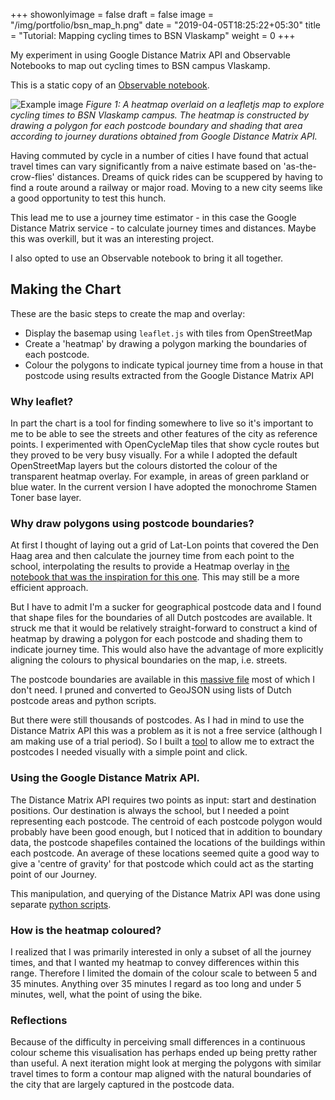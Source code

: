+++
showonlyimage = false
draft = false
image = "/img/portfolio/bsn_map_h.png"
date = "2019-04-05T18:25:22+05:30"
title = "Tutorial: Mapping cycling times to BSN Vlaskamp"
weight = 0
+++

My experiment in using Google Distance Matrix API and Observable Notebooks to map out cycling times to BSN campus Vlaskamp.

<!--more-->

This is a static copy of an [Observable notebook](https://observablehq.com/@wooduk/mapping-cycling-times-to-bsn-vlaskamp).



![Example image](/img/portfolio/bsn_map_1.png)
*Figure 1: A heatmap overlaid on a leafletjs map to explore cycling times to BSN Vlaskamp campus. The heatmap is constructed by drawing a polygon for each postcode boundary and shading that area according to journey durations obtained from Google Distance Matrix API.*


Having commuted by cycle in a number of cities I have found that actual travel times can vary significantly from a naive estimate based on 'as-the-crow-flies' distances. Dreams of quick rides can be scuppered by having to find a route around a railway or major road. Moving to a new city seems like a good opportunity to test this hunch.

This lead me to use a journey time estimator - in this case the Google Distance Matrix service - to calculate journey times and distances. Maybe this was overkill, but it was an interesting project.

I also opted to use an Observable notebook to bring it all together. 

## Making the Chart

These are the basic steps to create the map and overlay:

  - Display the basemap using `leaflet.js` with tiles from OpenStreetMap
  - Create a 'heatmap' by drawing a polygon marking the boundaries of each postcode.
  - Colour the polygons to indicate typical journey time from a house in that postcode using  results extracted from the Google Distance Matrix API

### Why leaflet?

In part the chart is a tool for finding somewhere to live so it's important to me to be able to see the streets and other features of the city as reference points. I experimented with OpenCycleMap tiles that show cycle routes but they proved to be very busy visually. For a while I adopted the default OpenStreetMap layers but the colours distorted the colour of the transparent heatmap overlay. For example, in areas of green parkland or blue water. In the current version I have adopted the monochrome Stamen Toner base layer.

### Why draw polygons using postcode boundaries?

At first I thought of laying out a grid of Lat-Lon points that covered the Den Haag area and then calculate the journey time from each point to the school, interpolating the results to provide a Heatmap overlay in [the notebook that was the inspiration for this one](https://observablehq.com/@tmcw/leaflet). This may still be a more efficient approach.

But I have to admit I'm a sucker for geographical postcode data and I found that shape files for the boundaries of all Dutch postcodes are available. It struck me that it would be relatively straight-forward to construct a kind of heatmap by drawing a polygon for each postcode and shading them to indicate journey time. This would also have the advantage of more explicitly aligning the colours to physical boundaries on the map, i.e. streets.

The postcode boundaries are available in this [massive file](http://www.example.com/) most of which I don't need. I pruned and converted to GeoJSON using lists of Dutch postcode areas and python scripts.

But there were still thousands of postcodes. As I had in mind to use the Distance Matrix API this was a problem as it is not a free service (although I am making use of a trial period). So I built a [tool](https://observablehq.com/@wooduk/postcode-picker-den-haag) to allow me to extract the postcodes I needed visually with a simple point and click.


### Using the Google Distance Matrix API.

The Distance Matrix API requires two points as input: start and destination positions. Our destination is always the school, but I needed a point representing each postcode. The centroid of each postcode polygon would probably have been good enough, but I noticed that in addition to boundary data, the postcode shapefiles contained the locations of the buildings within each postcode. An average of these locations seemed quite a good way to give a 'centre of gravity' for that postcode which could act as the starting point of our Journey.

This manipulation, and querying of the Distance Matrix API was done using separate [python scripts](http://www.github.com/).


### How is the heatmap coloured?

I realized that I was primarily interested in only a subset of all the journey times, and that I wanted my heatmap to convey differences within this range. Therefore I limited the domain of the colour scale to between 5 and 35 minutes. Anything over 35 minutes I regard as too long and under 5 minutes, well, what the point of using the bike.

### Reflections

Because of the difficulty in perceiving small differences in a continuous colour scheme this visualisation has perhaps ended up being pretty rather than useful. A next iteration might look at merging the polygons with similar travel times to form a contour map aligned with the natural boundaries of the city that are largely captured in the postcode data.




